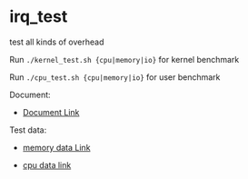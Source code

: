 # irq_test
test all kinds of overhead

Run `./kernel_test.sh {cpu|memory|io}` for kernel benchmark

Run `./cpu_test.sh {cpu|memory|io}` for user benchmark

Document: 
* [Document Link](https://docs.qq.com/doc/DRm13elBmTm5UaWJq)

Test data: 

* [memory data Link](https://docs.qq.com/sheet/DRnZmd1FxbmdhSU52?tdsourcetag=s_macqq_aiomsg&tab=BB08J2&c=E14A0A0)

* [cpu data link](https://docs.qq.com/sheet/DRnlpeHNGdWt0V0Zo?tdsourcetag=s_macqq_aiomsg&tab=BB08J2&c=H16A0A0)
